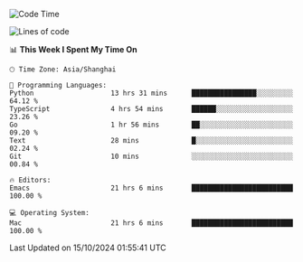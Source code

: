 <!--START_SECTION:waka-->
![Code Time](http://img.shields.io/badge/Code%20Time-2%2C235%20hrs%2055%20mins-blue)

![Lines of code](https://img.shields.io/badge/From%20Hello%20World%20I%27ve%20Written-308.1%20thousand%20lines%20of%20code-blue)

📊 **This Week I Spent My Time On** 

```text
🕑︎ Time Zone: Asia/Shanghai

💬 Programming Languages: 
Python                   13 hrs 31 mins      ████████████████░░░░░░░░░   64.12 % 
TypeScript               4 hrs 54 mins       ██████░░░░░░░░░░░░░░░░░░░   23.26 % 
Go                       1 hr 56 mins        ██░░░░░░░░░░░░░░░░░░░░░░░   09.20 % 
Text                     28 mins             █░░░░░░░░░░░░░░░░░░░░░░░░   02.24 % 
Git                      10 mins             ░░░░░░░░░░░░░░░░░░░░░░░░░   00.84 % 

🔥 Editors: 
Emacs                    21 hrs 6 mins       █████████████████████████   100.00 % 

💻 Operating System: 
Mac                      21 hrs 6 mins       █████████████████████████   100.00 % 
```


 Last Updated on 15/10/2024 01:55:41 UTC
<!--END_SECTION:waka-->
